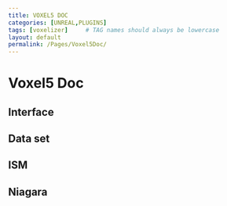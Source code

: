 ```yaml
---
title: VOXEL5 DOC
categories: [UNREAL,PLUGINS]
tags: [voxelizer]     # TAG names should always be lowercase
layout: default
permalink: /Pages/Voxel5Doc/
---
```


# Voxel5 Doc
## Interface
## Data set
## ISM
## Niagara
